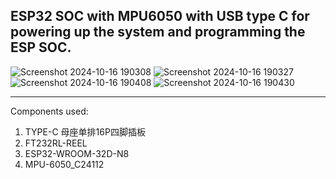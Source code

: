 ESP32 SOC with MPU6050 with USB type C for powering up the system and programming the ESP SOC.
---

![Screenshot 2024-10-16 190308](https://github.com/user-attachments/assets/b9dc5504-8ad7-4302-8149-529552030982)
![Screenshot 2024-10-16 190327](https://github.com/user-attachments/assets/fad4eafb-6156-430a-8fe4-15c76e579f12)
![Screenshot 2024-10-16 190408](https://github.com/user-attachments/assets/b2e4afca-bf83-4089-9c0e-5ffafd2fb2a7)
![Screenshot 2024-10-16 190430](https://github.com/user-attachments/assets/75646176-42e6-4be5-ba99-ab223d0f3a8e)

---

Components used:

1. TYPE-C 母座单排16P四脚插板
2. FT232RL-REEL
3. ESP32-WROOM-32D-N8
4. MPU-6050_C24112
